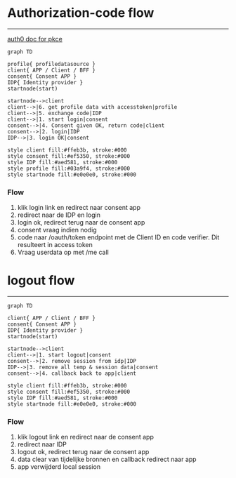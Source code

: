 # Authorization-code flow
---

[auth0 doc for pkce](https://auth0.com/docs/get-started/authentication-and-authorization-flow/authorization-code-flow-with-proof-key-for-code-exchange-pkce)
```mermaid
graph TD

profile{ profiledatasource }
client{ APP / Client / BFF }
consent{ Consent APP }
IDP{ Identity provider }
startnode(start)

startnode-->client
client-->|6. get profile data with accesstoken|profile
client-->|5. exchange code|IDP
client-->|1. start login|consent
consent-->|4. Consent given OK, return code|client
consent-->|2. login|IDP
IDP-->|3. login OK|consent

style client fill:#ffeb3b, stroke:#000
style consent fill:#ef5350, stroke:#000
style IDP fill:#aed581, stroke:#000
style profile fill:#03a9f4, stroke:#000
style startnode fill:#e0e0e0, stroke:#000

```

### Flow

1. klik login link en redirect naar consent app
2. redirect naar de IDP en login
3. login ok, redirect terug naar de consent app
4. consent vraag indien nodig
5. code naar /oauth/token endpoint met de Client ID en code verifier. Dit resulteert in access token
6. Vraag userdata op met /me call


# logout flow
---

```mermaid
graph TD

client{ APP / Client / BFF }
consent{ Consent APP }
IDP{ Identity provider }
startnode(start)

startnode-->client
client-->|1. start logout|consent
consent-->|2. remove session from idp|IDP
IDP-->|3. remove all temp & session data|consent
consent-->|4. callback back to app|client

style client fill:#ffeb3b, stroke:#000
style consent fill:#ef5350, stroke:#000
style IDP fill:#aed581, stroke:#000
style startnode fill:#e0e0e0, stroke:#000

```

### Flow

1. klik logout link en redirect naar de consent app
2. redirect naar IDP
3. logout ok, redirect terug naar de consent app
4. data clear van tijdelijke bronnen en callback redirect naar app
5. app verwijderd local session
